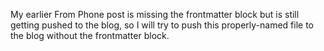 My earlier From Phone post is missing the frontmatter block but is still getting pushed to the blog, so I will try to push this properly-named file to the blog without the frontmatter block.
